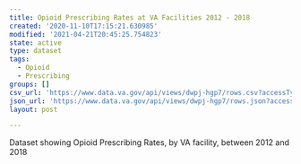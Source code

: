 ```yaml
---
title: Opioid Prescribing Rates at VA Facilities 2012 - 2018
created: '2020-11-10T17:15:21.630985'
modified: '2021-04-21T20:45:25.754823'
state: active
type: dataset
tags:
  - Opioid
  - Prescribing
groups: []
csv_url: 'https://www.data.va.gov/api/views/dwpj-hgp7/rows.csv?accessType=DOWNLOAD'
json_url: 'https://www.data.va.gov/api/views/dwpj-hgp7/rows.json?accessType=DOWNLOAD'
layout: post

---
```

Dataset showing Opioid Prescribing Rates, by VA facility, between 2012 and 2018
